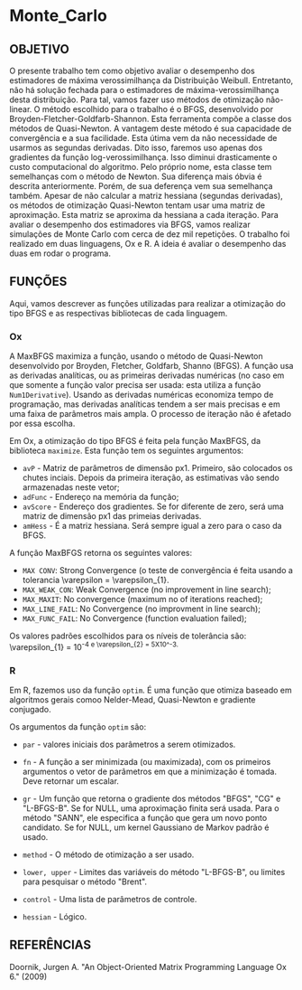 # Monte_Carlo

## OBJETIVO

O presente trabalho tem como objetivo avaliar o desempenho dos estimadores de máxima verossimilhança da Distribuição Weibull.
Entretanto, não há solução fechada para o estimadores de máxima-verossimilhança desta distribuição. Para tal, vamos fazer uso 
métodos de otimização não-linear. O método escolhido para o trabalho é o BFGS, desenvolvido por Broyden-Fletcher-Goldfarb-Shannon.
Esta ferramenta compõe a classe dos métodos de Quasi-Newton. A vantagem deste método é sua capacidade de convergência e a sua 
facilidade. Esta útima vem da não necessidade de usarmos as segundas derivadas. Dito isso, faremos uso apenas dos gradientes da
função log-verossimilhança. Isso diminui drasticamente o custo computacional do algoritmo. Pelo próprio nome, esta classe tem 
semelhanças com o método de Newton. Sua diferença mais óbvia é descrita anteriormente. Porém, de sua deferença vem sua semelhança também. Apesar de não calcular a matriz hessiana (segundas derivadas), os métodos de otimização Quasi-Newton tentam usar uma matriz de aproximação. Esta matriz se aproxima da hessiana a cada iteração. Para avaliar o desempenho dos estimadores via BFGS, vamos realizar simulações de Monte Carlo com cerca de dez mil repetições. O trabalho foi realizado em duas linguagens, Ox e R. A ideia é avaliar o desempenho das duas em rodar o programa. 

## FUNÇÕES

Aqui, vamos descrever as funções utilizadas para realizar a otimização do tipo BFGS e as respectivas bibliotecas de cada linguagem.

### Ox

A MaxBFGS maximiza a função, usando o método de Quasi-Newton desenvolvido por Broyden, Fletcher, Goldfarb, Shanno (BFGS).  A função usa as derivadas analíticas, ou as primeiras derivadas numéricas (no caso em que somente a função valor precisa ser usada: esta utiliza a função `Num1Derivative`). Usando as derivadas numéricas economiza tempo de programação, mas derivadas analíticas tendem a ser mais precisas e em uma faixa de parâmetros mais ampla. O processo de iteração não é afetado por essa escolha. 

Em Ox, a otimização do tipo BFGS é feita pela função MaxBFGS, da biblioteca `maximize`. Esta função tem os seguintes argumentos:

* `avP` -  Matriz de parâmetros de dimensão px1. Primeiro, são colocados os chutes inciais. Depois da primeira iteração, as estimativas vão sendo armazenadas neste vetor;
* `adFunc` - Endereço na memória da função;
* `avScore` - Endereço dos gradientes. Se for diferente de zero, será uma matriz de dimensão px1 das primeias derivadas.
* `amHess` - É a matriz hessiana. Será sempre igual a zero para o caso da BFGS.

A função MaxBFGS retorna os seguintes valores:

* `MAX CONV`: Strong Convergence (o teste de convergência é feita usando a tolerancia \varepsilon = \varepsilon_{1}.
* `MAX_WEAK_CON`: Weak Convergence (no improvement in line search);
* `MAX_MAXIT`: No convergence (maximum no of iterations reached);
* `MAX_LINE_FAIL`: No Convergence (no improvment in line search);
* `MAX_FUNC_FAIL`: No Convergence (function evaluation failed);

Os valores padrões escolhidos para os níveis de tolerância são: \varepsilon_{1} = 10<sup>-4 e \varepsilon_{2} = 5X10^-3.

### R

Em R, fazemos uso da função `optim`. É uma função que otimiza baseado em algoritmos gerais comoo Nelder-Mead, Quasi-Newton e gradiente conjugado.

Os argumentos da função `optim` são:

* `par` - valores iniciais dos parâmetros a serem otimizados.

* `fn` - A função a ser minimizada (ou maximizada), com os primeiros argumentos o vetor de parâmetros em que a minimização é tomada. Deve retornar um escalar.

* `gr` - Um função que retorna o gradiente dos métodos "BFGS", "CG" e "L-BFGS-B". Se for NULL, uma aproximação finita será usada. Para o método "SANN", ele especifica a função que gera um novo ponto candidato. Se for NULL, um kernel Gaussiano de Markov padrão é usado. 

* `method` - O método de otimização a ser usado.

* `lower, upper` - Limites das variáveis do método "L-BFGS-B", ou limites para pesquisar o método "Brent".

* `control` - Uma lista de parâmetros de controle.

* `hessian` - Lógico. 


## REFERÊNCIAS

 Doornik, Jurgen A. "An Object-Oriented Matrix Programming Language Ox 6." (2009)







